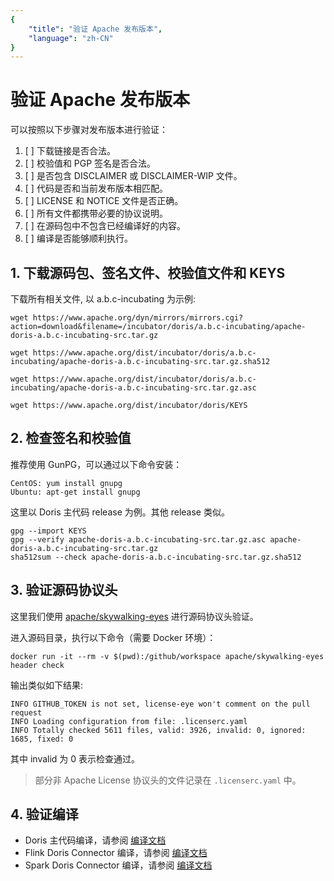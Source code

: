 ```yaml
---
{
    "title": "验证 Apache 发布版本",
    "language": "zh-CN"
}
---
```


<!-- 
Licensed to the Apache Software Foundation (ASF) under one
or more contributor license agreements.  See the NOTICE file
distributed with this work for additional information
regarding copyright ownership.  The ASF licenses this file
to you under the Apache License, Version 2.0 (the
"License"); you may not use this file except in compliance
with the License.  You may obtain a copy of the License at

  http://www.apache.org/licenses/LICENSE-2.0

Unless required by applicable law or agreed to in writing,
software distributed under the License is distributed on an
"AS IS" BASIS, WITHOUT WARRANTIES OR CONDITIONS OF ANY
KIND, either express or implied.  See the License for the
specific language governing permissions and limitations
under the License.
-->

# 验证 Apache 发布版本

可以按照以下步骤对发布版本进行验证：

1. [ ] 下载链接是否合法。
2. [ ] 校验值和 PGP 签名是否合法。
3. [ ] 是否包含 DISCLAIMER 或 DISCLAIMER-WIP 文件。
4. [ ] 代码是否和当前发布版本相匹配。
5. [ ] LICENSE 和 NOTICE 文件是否正确。
6. [ ] 所有文件都携带必要的协议说明。
7. [ ] 在源码包中不包含已经编译好的内容。
8. [ ] 编译是否能够顺利执行。

## 1. 下载源码包、签名文件、校验值文件和 KEYS

下载所有相关文件, 以 a.b.c-incubating 为示例:

``` shell
wget https://www.apache.org/dyn/mirrors/mirrors.cgi?action=download&filename=/incubator/doris/a.b.c-incubating/apache-doris-a.b.c-incubating-src.tar.gz

wget https://www.apache.org/dist/incubator/doris/a.b.c-incubating/apache-doris-a.b.c-incubating-src.tar.gz.sha512

wget https://www.apache.org/dist/incubator/doris/a.b.c-incubating/apache-doris-a.b.c-incubating-src.tar.gz.asc

wget https://www.apache.org/dist/incubator/doris/KEYS
```

## 2. 检查签名和校验值

推荐使用 GunPG，可以通过以下命令安装：

``` shell
CentOS: yum install gnupg
Ubuntu: apt-get install gnupg
```

这里以 Doris 主代码 release 为例。其他 release 类似。

``` shell
gpg --import KEYS
gpg --verify apache-doris-a.b.c-incubating-src.tar.gz.asc apache-doris-a.b.c-incubating-src.tar.gz
sha512sum --check apache-doris-a.b.c-incubating-src.tar.gz.sha512
```

## 3. 验证源码协议头

这里我们使用 [apache/skywalking-eyes](https://github.com/apache/skywalking-eyes) 进行源码协议头验证。

进入源码目录，执行以下命令（需要 Docker 环境）：

```
docker run -it --rm -v $(pwd):/github/workspace apache/skywalking-eyes header check
```

输出类似如下结果:

```
INFO GITHUB_TOKEN is not set, license-eye won't comment on the pull request
INFO Loading configuration from file: .licenserc.yaml
INFO Totally checked 5611 files, valid: 3926, invalid: 0, ignored: 1685, fixed: 0
```

其中 invalid 为 0 表示检查通过。

> 部分非 Apache License 协议头的文件记录在 `.licenserc.yaml` 中。

## 4. 验证编译

* Doris 主代码编译，请参阅 [编译文档](../installing/compilation.html)
* Flink Doris Connector 编译，请参阅 [编译文档](../extending-doris/flink-doris-connector.md)
* Spark Doris Connector 编译，请参阅 [编译文档](../extending-doris/spark-doris-connector.md)

